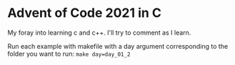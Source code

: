 # Advent of Code 2021 in C

My foray into learning c and c++.  I'll try to comment as I learn.

Run each example with makefile with a day argument corresponding to the folder you want to run:
`make day=day_01_2`
